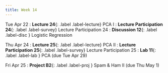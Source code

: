 ```yaml
---
title: Week 14
---
```



Tue Apr 22
: **Lecture 24**{: .label .label-lecture} PCA I
: **Lecture Participation 24**{: .label .label-survey} Lecture Participation 24
: **Discussion 12**{: .label .label-disc } Logistic Regression

Thu Apr 24
: **Lecture 25**{: .label .label-lecture} PCA II
: **Lecture Participation 25**{: .label .label-survey} Lecture Participation 25
: **Lab 11**{: .label .label-lab }  PCA (due Tue Apr 29)
<!-- : **Exam Prep 11**{: .label .label-examprep } PCA and Clustering -->

Fri Apr 25
: **Project B2**{: .label .label-proj } Spam & Ham II (due Thu May 1)